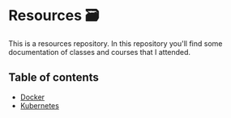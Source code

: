 # Resources 🗃

This is a resources repository. In this repository you'll find some documentation of classes and courses that I attended.

## Table of contents

- [Docker](./docker/getting-started.md)
- [Kubernetes](./kubernetes/kubernetes-engine.md)

